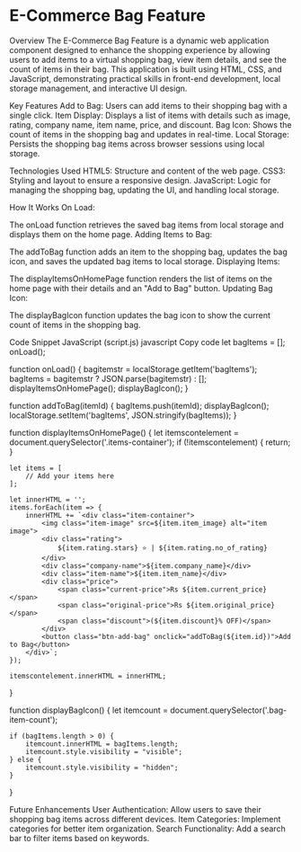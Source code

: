 # E-Commerce Bag Feature
Overview
The E-Commerce Bag Feature is a dynamic web application component designed to enhance the shopping experience by allowing users to add items to a virtual shopping bag, view item details, and see the count of items in their bag. This application is built using HTML, CSS, and JavaScript, demonstrating practical skills in front-end development, local storage management, and interactive UI design.

Key Features
Add to Bag: Users can add items to their shopping bag with a single click.
Item Display: Displays a list of items with details such as image, rating, company name, item name, price, and discount.
Bag Icon: Shows the count of items in the shopping bag and updates in real-time.
Local Storage: Persists the shopping bag items across browser sessions using local storage.

Technologies Used
HTML5: Structure and content of the web page.
CSS3: Styling and layout to ensure a responsive design.
JavaScript: Logic for managing the shopping bag, updating the UI, and handling local storage.

How It Works
On Load:

The onLoad function retrieves the saved bag items from local storage and displays them on the home page.
Adding Items to Bag:

The addToBag function adds an item to the shopping bag, updates the bag icon, and saves the updated bag items to local storage.
Displaying Items:

The displayItemsOnHomePage function renders the list of items on the home page with their details and an "Add to Bag" button.
Updating Bag Icon:

The displayBagIcon function updates the bag icon to show the current count of items in the shopping bag.


Code Snippet
JavaScript (script.js)
javascript
Copy code
let bagItems = [];
onLoad();

function onLoad() {
    bagitemstr = localStorage.getItem('bagItems');
    bagItems = bagitemstr ? JSON.parse(bagitemstr) : [];
    displayItemsOnHomePage();
    displayBagIcon();
}

function addToBag(itemId) {
    bagItems.push(itemId);
    displayBagIcon();
    localStorage.setItem('bagItems', JSON.stringify(bagItems));
}

function displayItemsOnHomePage() {
    let itemscontelement = document.querySelector('.items-container');
    if (!itemscontelement) { return; }
        
    let items = [
        // Add your items here
    ];

    let innerHTML = '';
    items.forEach(item => {
        innerHTML += `<div class="item-container">
            <img class="item-image" src=${item.item_image} alt="item image">
            <div class="rating">
                ${item.rating.stars} ⭐ | ${item.rating.no_of_rating}
            </div>
            <div class="company-name">${item.company_name}</div>
            <div class="item-name">${item.item_name}</div>
            <div class="price">
                <span class="current-price">Rs ${item.current_price}</span>
                <span class="original-price">Rs ${item.original_price}</span>
                <span class="discount">(${item.discount}% OFF)</span>
            </div>
            <button class="btn-add-bag" onclick="addToBag(${item.id})">Add to Bag</button>
        </div>`;
    });
    
    itemscontelement.innerHTML = innerHTML;
}

function displayBagIcon() {
    let itemcount = document.querySelector('.bag-item-count');
    
    if (bagItems.length > 0) {
        itemcount.innerHTML = bagItems.length;
        itemcount.style.visibility = "visible";
    } else {
        itemcount.style.visibility = "hidden";
    }
}

Future Enhancements
User Authentication: Allow users to save their shopping bag items across different devices.
Item Categories: Implement categories for better item organization.
Search Functionality: Add a search bar to filter items based on keywords.
